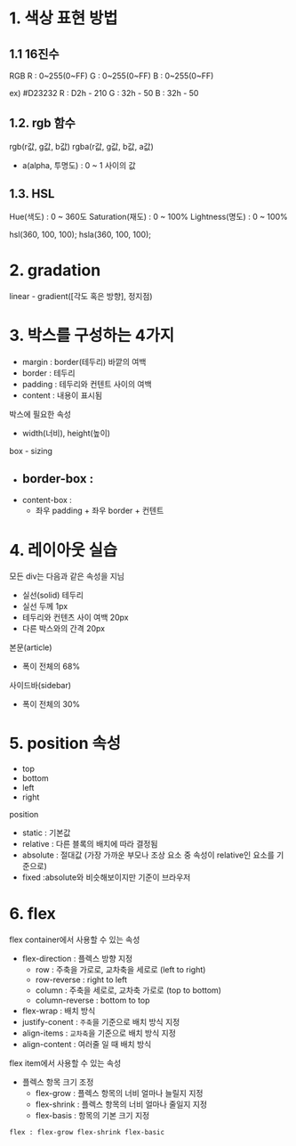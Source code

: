 # 1. 색상 표현 방법

## 1.1 16진수

RGB
R : 0~255(0~FF)
G : 0~255(0~FF)
B : 0~255(0~FF)

ex) #D23232
R : D2h - 210
G : 32h - 50
B : 32h - 50

## 1.2. rgb 함수

rgb(r값, g값, b값)
rgba(r값, g값, b값, a값)
- a(alpha, 투명도) : 0 ~ 1 사이의 값

## 1.3. HSL

Hue(색도) : 0 ~ 360도
Saturation(재도) : 0 ~ 100%
Lightness(명도) : 0 ~ 100%

hsl(360, 100, 100);
hsla(360, 100, 100);


# 2. gradation

linear - gradient([각도 혹은 방향], 정지점)


# 3. 박스를 구성하는 4가지

- margin : border(테두리) 바깥의 여백
- border : 테두리
- padding : 테두리와 컨텐트 사이의 여백
- content : 내용이 표시됨

박스에 필요한 속성

- width(너비), height(높이)

box - sizing
- border-box : 
  - 
- content-box : 
  - 좌우 padding + 좌우 border + 컨텐트

# 4. 레이아웃 실습

모든 div는 다음과 같은 속성을 지님
- 실선(solid) 테두리
- 실선 두께 1px
- 테두리와 컨텐츠 사이 여백 20px
- 다른 박스와의 간격 20px

본문(article)
- 폭이 전체의 68%

사이드바(sidebar)
- 폭이 전체의 30%

# 5. position 속성

- top
- bottom
- left
- right

position

- static : 기본값
- relative : 다른 블록의 배치에 따라 결정됨
- absolute : 절대값 (가장 가까운 부모나 조상 요소 중 속성이 relative인 요소를 기준으로)
- fixed :absolute와 비슷해보이지만 기준이 브라우저

# 6. flex

flex container에서 사용할 수 있는 속성
- flex-direction : 플렉스 방향 지정
  - row : 주축을 가로로, 교차축을 세로로 (left to right)
  - row-reverse : right to left
  - column : 주축을 세로로, 교차축 가로로 (top to bottom)
  - column-reverse : bottom to top
- flex-wrap : 배치 방식
- justify-conent : `주축`을 기준으로 배치 방식 지정
- align-items : `교차축`을 기준으로 배치 방식 지정
- align-content : 여러줄 일 때 배치 방식

flex item에서 사용할 수 있는 속성
- 플렉스 항목 크기 조정 
  - flex-grow : 플렉스 항목의 너비 얼마나 늘릴지 지정
  - flex-shrink : 플렉스 항목의 너비 얼마나 줄일지 지정
  - flex-basis : 항목의 기본 크기 지정

```html
flex : flex-grow flex-shrink flex-basic
```